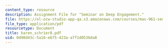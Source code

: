 ```yaml
---
content_type: resource
description: Assignment File for "Seminar on Deep Engagement."
file: https://ol-ocw-studio-app-qa.s3.amazonaws.com/courses/mas-961-seminar-on-deep-engagement-fall-2004/0d90d43c5a16e675423aa7f1d0536da8_karen_schrier8.pdf
file_type: application/pdf
resourcetype: Document
title: karen_schrier8.pdf
uid: 0d90d43c-5a16-e675-423a-a7f1d0536da8
---
```

